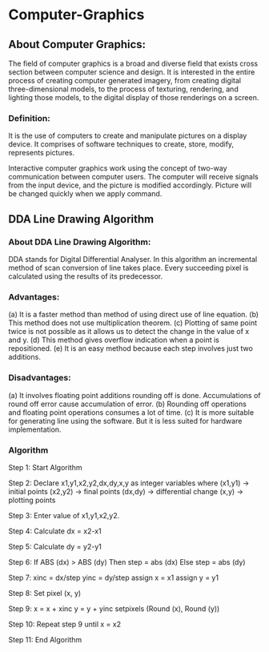 # Computer-Graphics

## About Computer Graphics:
The field of computer graphics is a broad and diverse field that exists cross section between computer science and design. It is interested in the entire process of creating computer generated imagery, from creating digital three-dimensional models, to the process of texturing, rendering, and lighting those models, to the digital display of those renderings on a screen.

### Definition:
It is the use of computers to create and manipulate pictures on a display device. It comprises of software techniques to create, store, modify, represents pictures.

Interactive computer graphics work using the concept of two-way communication between computer users. The computer will receive signals from the input device, and the picture is modified accordingly. Picture will be changed quickly when we apply command.

## DDA Line Drawing Algorithm

### About DDA Line Drawing Algorithm:
DDA stands for Digital Differential Analyser. In this algorithm an incremental method of scan conversion of line takes place. Every succeeding pixel is calculated using the results of its predecessor.

### Advantages:
(a) It is a faster method than method of using direct use of line equation.
(b) This method does not use multiplication theorem.
(c) Plotting of same point twice is not possible as it allows us to detect the change in the value of x and y.
(d) This method gives overflow indication when a point is repositioned.
(e) It is an easy method because each step involves just two additions.

### Disadvantages:
(a) It involves floating point additions rounding off is done. Accumulations of round off error cause accumulation of error.
(b) Rounding off operations and floating point operations consumes a lot of time.
(c) It is more suitable for generating line using the software. But it is less suited for hardware implementation.

### Algorithm
Step 1: Start Algorithm

Step 2: Declare x1,y1,x2,y2,dx,dy,x,y as integer variables 
        where (x1,y1) -> initial points
              (x2,y2) -> final points
              (dx,dy) -> differential change
              (x,y)   -> plotting points

Step 3: Enter value of x1,y1,x2,y2.

Step 4: Calculate dx = x2-x1

Step 5: Calculate dy = y2-y1

Step 6: If ABS (dx) > ABS (dy)
       Then step = abs (dx)
       Else step = abs (dy)

Step 7: xinc = dx/step
       yinc = dy/step
       assign x = x1
       assign y = y1

Step 8: Set pixel (x, y)

Step 9: x = x + xinc
        y = y + yinc
        setpixels (Round (x), Round (y))

Step 10: Repeat step 9 until x = x2

Step 11: End Algorithm



